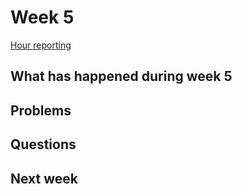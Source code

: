 # Week 5

[Hour reporting](https://github.com/riikkayoki/TicTacToe/blob/master/documentation/hour_reporting.md)

## What has happened during week 5


## Problems


## Questions


## Next week
